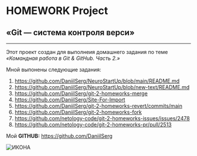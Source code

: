 # HOMEWORK Project #

## «Git — система контроля верси» ##
---

Этот проект создан для выполнеия домашнего задания по теме *«Командная работа в Git & GitHub. Часть 2.»*

Мной выпонены следующие задания:
1. <https://github.com/DaniilSerg/NeuroStartUp/blob/main/README.md>
2. <https://github.com/DaniilSerg/NeuroStartUp/blob/new-text/README.md>
3. <https://github.com/DaniilSerg/git-2-homeworks-merge>
4. <https://github.com/DaniilSerg/Site-For-Import>
5. <https://github.com/DaniilSerg/git-2-homeworks-revert/commits/main>
6. <https://github.com/DaniilSerg/git-2-homeworks-fork>
7. <https://github.com/netology-code/git-2-homeworks-issues/issues/2478>
8. <https://github.com/netology-code/git-2-homeworks-pr/pull/2513>

Мой **GITHUB:** <https://github.com/DaniilSerg>

![ИКОНА](https://www.mam4.ru/resize/1280x-/https/www.mam4.ru/media/upload/user/7604/6d/17478da42271207e1d86.jpg?h=Mxo3Zb0KBXasmNFnDhoRbA)
